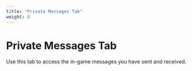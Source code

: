 ```yaml
---
title: "Private Messages Tab"
weight: 8
---
```


# Private Messages Tab

Use this tab to access the in-game messages you have sent and received.
